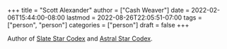 +++
title = "Scott Alexander"
author = ["Cash Weaver"]
date = 2022-02-06T15:44:00-08:00
lastmod = 2022-08-26T22:05:51-07:00
tags = ["person", "person"]
categories = ["person"]
draft = false
+++

Author of [Slate Star Codex](https://slatestarcodex.com/) and [Astral Star Codex](https://astralcodexten.substack.com/).
